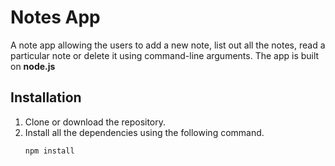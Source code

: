 # Notes App

A note app allowing the users to add a new note, list out all the notes, read a particular note or delete it using command-line arguments. The app is built on **node.js**

## Installation
1. Clone or download the repository.
2. Install all the dependencies using the following command.
   ```bash
   npm install
   ```
